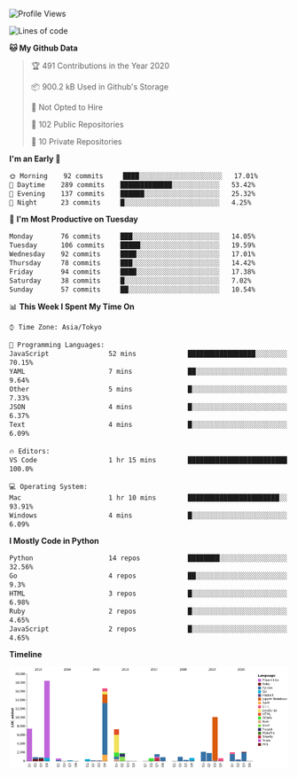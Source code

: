 <!--START_SECTION:waka-->
![Profile Views](http://img.shields.io/badge/Profile%20Views-1-blue)

![Lines of code](https://img.shields.io/badge/From%20Hello%20World%20I%27ve%20Written-5.9%20million%20lines%20of%20code-blue)

**🐱 My Github Data** 

> 🏆 491 Contributions in the Year 2020
 > 
> 📦 900.2 kB Used in Github's Storage 
 > 
> 🚫 Not Opted to Hire
 > 
> 📜 102 Public Repositories
 > 
> 🔑 10 Private Repositories 

**I'm an Early 🐤** 

```text
🌞 Morning    92 commits     ████░░░░░░░░░░░░░░░░░░░░░   17.01% 
🌆 Daytime    289 commits    █████████████░░░░░░░░░░░░   53.42% 
🌃 Evening    137 commits    ██████░░░░░░░░░░░░░░░░░░░   25.32% 
🌙 Night      23 commits     █░░░░░░░░░░░░░░░░░░░░░░░░   4.25%

```
📅 **I'm Most Productive on Tuesday** 

```text
Monday       76 commits     ███░░░░░░░░░░░░░░░░░░░░░░   14.05% 
Tuesday      106 commits    █████░░░░░░░░░░░░░░░░░░░░   19.59% 
Wednesday    92 commits     ████░░░░░░░░░░░░░░░░░░░░░   17.01% 
Thursday     78 commits     ███░░░░░░░░░░░░░░░░░░░░░░   14.42% 
Friday       94 commits     ████░░░░░░░░░░░░░░░░░░░░░   17.38% 
Saturday     38 commits     █░░░░░░░░░░░░░░░░░░░░░░░░   7.02% 
Sunday       57 commits     ██░░░░░░░░░░░░░░░░░░░░░░░   10.54%

```


📊 **This Week I Spent My Time On** 

```text
⌚︎ Time Zone: Asia/Tokyo

💬 Programming Languages: 
JavaScript               52 mins             █████████████████░░░░░░░░   70.15% 
YAML                     7 mins              ██░░░░░░░░░░░░░░░░░░░░░░░   9.64% 
Other                    5 mins              █░░░░░░░░░░░░░░░░░░░░░░░░   7.33% 
JSON                     4 mins              █░░░░░░░░░░░░░░░░░░░░░░░░   6.37% 
Text                     4 mins              █░░░░░░░░░░░░░░░░░░░░░░░░   6.09%

🔥 Editors: 
VS Code                  1 hr 15 mins        █████████████████████████   100.0%

💻 Operating System: 
Mac                      1 hr 10 mins        ███████████████████████░░   93.91% 
Windows                  4 mins              █░░░░░░░░░░░░░░░░░░░░░░░░   6.09%

```

**I Mostly Code in Python** 

```text
Python                   14 repos            ████████░░░░░░░░░░░░░░░░░   32.56% 
Go                       4 repos             ██░░░░░░░░░░░░░░░░░░░░░░░   9.3% 
HTML                     3 repos             █░░░░░░░░░░░░░░░░░░░░░░░░   6.98% 
Ruby                     2 repos             █░░░░░░░░░░░░░░░░░░░░░░░░   4.65% 
JavaScript               2 repos             █░░░░░░░░░░░░░░░░░░░░░░░░   4.65%

```


**Timeline**

![Chart not found](https://github.com/takuan-osho/takuan-osho/blob/master/charts/bar_graph.png) 


<!--END_SECTION:waka-->
